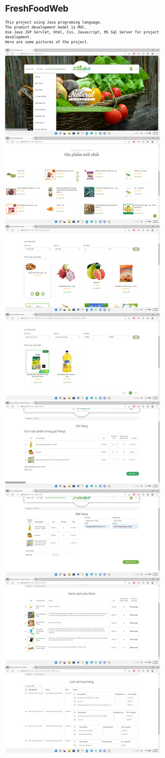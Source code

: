 # FreshFoodWeb 
```
This project using Java programing language. 
The product development model is MVC. 
Use Jave JSP Servlet, Html, Css, Javascript, MS Sql Server for project development.
Here are some pictures of the project.
```
![This is an image](/images/1.png)
![This is an image](/images/2.png)
![This is an image](/images/3.png)
![This is an image](/images/4.png)
![This is an image](/images/5.png)
![This is an image](/images/6.png)
![This is an image](/images/7.png)
![This is an image](/images/8.png)
